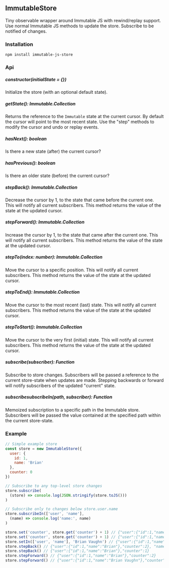 ImmutableStore
-----
Tiny observable wrapper around Immutable JS with rewind/replay support.
Use normal Immutable JS methods to update the store.
Subscribe to be notified of changes.

### Installation
```
npm install immutable-js-store
```

### Api

##### constructor(initialState = {})
Initialize the store (with an optional default state).

##### getState(): Immutable.Collection
Returns the reference to the `Immutable` state at the current cursor.
By default the cursor will point to the most recent state.
Use the "step" methods to modify the cursor and undo or replay events.

##### hasNext(): boolean
Is there a new state (after) the current cursor?

##### hasPrevious(): boolean
Is there an older state (before) the current cursor?

##### stepBack(): Immutable.Collection
Decrease the cursor by 1, to the state that came before the current one.
This will notify all current subscribers.
This method returns the value of the state at the updated cursor.

##### stepForward(): Immutable.Collection
Increase the cursor by 1, to the state that came after the current one.
This will notify all current subscribers.
This method returns the value of the state at the updated cursor.

##### stepTo(index: number): Immutable.Collection
Move the cursor to a specific position.
This will notify all current subscribers.
This method returns the value of the state at the updated cursor.

##### stepToEnd(): Immutable.Collection
Move the cursor to the most recent (last) state.
This will notify all current subscribers.
This method returns the value of the state at the updated cursor.

##### stepToStart(): Immutable.Collection
Move the cursor to the very first (initial) state.
This will notify all current subscribers.
This method returns the value of the state at the updated cursor.

##### subscribe(subscriber): Function
Subscribe to store changes.
Subscribers will be passed a reference to the current store-state when updates are made.
Stepping backwards or forward will notify subscribers of the updated "current" state.

##### subscribesubscribeIn(path, subscriber): Function
Memoized subscription to a specific path in the Immutable store.
Subscribers will be passed the value contained at the specified path within the current store-state.

### Example
```js
// Simple example store
const store = new ImmutableStore({
  user: {
    id: 1,
    name: 'Brian'
  },
  counter: 0
})

// Subscribe to any top-level store changes
store.subscribe(
  (store) => console.log(JSON.stringify(store.toJS()))
)

// Subscribe only to changes below store.user.name
store.subscribeIn(['user', 'name'],
  (name) => console.log('name:', name)
)

store.set('counter', store.get('counter') + 1) // {"user":{"id":1,"name":"Brian"},"counter":1}
store.set('counter', store.get('counter') + 1) // {"user":{"id":1,"name":"Brian"},"counter":2}
store.setIn(['user', 'name'], 'Brian Vaughn') // {"user":{"id":1,"name":"Brian Vaughn"},"counter":2}, "name: Brian Vaughn"
store.stepBack() // {"user":{"id":1,"name":"Brian"},"counter":2}, "name: Brian"
store.stepBack() // {"user":{"id":1,"name":"Brian"},"counter":1}
store.stepForward() // {"user":{"id":1,"name":"Brian"},"counter":2}
store.stepForward() // {"user":{"id":1,"name":"Brian Vaughn"},"counter":2}, "name: Brian Vaughn"
```
